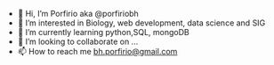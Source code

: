 - 👋 Hi, I’m Porfirio aka @porfiriobh
- 👀 I’m interested in Biology, web development, data science and SIG
- 🌱 I’m currently learning python,SQL, mongoDB
- 💞️ I’m looking to collaborate on ...
- 📫 How to reach me bh.porfirio@gmail.com

<!---
porfiriobh/porfiriobh is a ✨ special ✨ repository because its `README.md` (this file) appears on your GitHub profile.
You can click the Preview link to take a look at your changes.
--->
